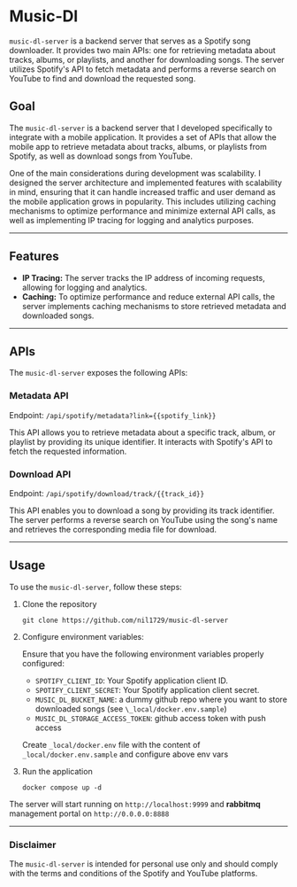 # Music-Dl

`music-dl-server` is a backend server that serves as a Spotify song downloader. It provides two main APIs: one for retrieving metadata about tracks, albums, or playlists, and another for downloading songs. The server utilizes Spotify's API to fetch metadata and performs a reverse search on YouTube to find and download the requested song.

## Goal

The `music-dl-server` is a backend server that I developed specifically to integrate with a mobile application. It provides a set of APIs that allow the mobile app to retrieve metadata about tracks, albums, or playlists from Spotify, as well as download songs from YouTube.

One of the main considerations during development was scalability. I designed the server architecture and implemented features with scalability in mind, ensuring that it can handle increased traffic and user demand as the mobile application grows in popularity. This includes utilizing caching mechanisms to optimize performance and minimize external API calls, as well as implementing IP tracing for logging and analytics purposes.

---

## Features

- **IP Tracing:** The server tracks the IP address of incoming requests, allowing for logging and analytics.
- **Caching:** To optimize performance and reduce external API calls, the server implements caching mechanisms to store retrieved metadata and downloaded songs.

---

## APIs

The `music-dl-server` exposes the following APIs:

### Metadata API

Endpoint: `/api/spotify/metadata?link={{spotify_link}}`

This API allows you to retrieve metadata about a specific track, album, or playlist by providing its unique identifier. It interacts with Spotify's API to fetch the requested information.

### Download API

Endpoint: `/api/spotify/download/track/{{track_id}}`

This API enables you to download a song by providing its track identifier. The server performs a reverse search on YouTube using the song's name and retrieves the corresponding media file for download.

---

## Usage

To use the `music-dl-server`, follow these steps:

1. Clone the repository

   ```
   git clone https://github.com/nil1729/music-dl-server
   ```

2. Configure environment variables:

   Ensure that you have the following environment variables properly configured:

   - `SPOTIFY_CLIENT_ID`: Your Spotify application client ID.
   - `SPOTIFY_CLIENT_SECRET`: Your Spotify application client secret.
   - `MUSIC_DL_BUCKET_NAME`: a dummy github repo where you want to store downloaded songs (see `\_local/docker.env.sample`)
   - `MUSIC_DL_STORAGE_ACCESS_TOKEN`: github access token with push access

   Create `_local/docker.env` file with the content of `_local/docker.env.sample` and configure above env vars

3. Run the application

   ```
   docker compose up -d
   ```

The server will start running on `http://localhost:9999` and **rabbitmq** management portal on `http://0.0.0.0:8888`

---

### Disclaimer

The `music-dl-server` is intended for personal use only and should comply with the terms and conditions of the Spotify and YouTube platforms.
